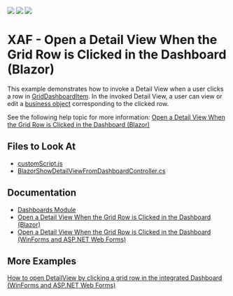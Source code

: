<!-- default badges list -->
![](https://img.shields.io/endpoint?url=https://codecentral.devexpress.com/api/v1/VersionRange/434202214/21.2.3%2B)
[![](https://img.shields.io/badge/Open_in_DevExpress_Support_Center-FF7200?style=flat-square&logo=DevExpress&logoColor=white)](https://supportcenter.devexpress.com/ticket/details/T1049664)
[![](https://img.shields.io/badge/📖_How_to_use_DevExpress_Examples-e9f6fc?style=flat-square)](https://docs.devexpress.com/GeneralInformation/403183)
<!-- default badges end -->
# XAF - Open a Detail View When the Grid Row is Clicked in the Dashboard (Blazor)

This example demonstrates how to invoke a Detail View when a user clicks a row in [GridDashboardItem](https://docs.devexpress.com/Dashboard/DevExpress.DashboardCommon.GridDashboardItem). In the invoked Detail View, a user can view or edit a [business object](https://docs.devexpress.com/eXpressAppFramework/113664/business-model-design-orm) corresponding to the clicked row.

See the following help topic for more information: [Open a Detail View When the Grid Row is Clicked in the Dashboard (Blazor)](https://docs.devexpress.com/eXpressAppFramework/403531/analytics/dashboards/open-a-detail-view-when-the-grid-row-is-clicked-in-the-dashboard-blazor)

<!-- default file list -->
## Files to Look At

* [customScript.js](./CS/ShowDetailViewFromDashboard.Blazor.Server/wwwroot/js/customScript.js)
* [BlazorShowDetailViewFromDashboardController.cs](./CS/ShowDetailViewFromDashboard.Module.Blazor/Controllers/BlazorShowDetailViewFromDashboardController.cs)

<!-- default file list end --> 

## Documentation

* [Dashboards Module](https://docs.devexpress.com/eXpressAppFramework/117449/analytics/dashboards-module)
* [Open a Detail View When the Grid Row is Clicked in the Dashboard (Blazor)](https://docs.devexpress.com/eXpressAppFramework/403531/analytics/dashboards/open-a-detail-view-when-the-grid-row-is-clicked-in-the-dashboard-blazor)
* [Open a Detail View When the Grid Row is Clicked in the Dashboard (WinForms and ASP.NET Web Forms)](https://docs.devexpress.com/eXpressAppFramework/118348/analytics/dashboards/open-a-detail-view-when-the-grid-row-is-clicked-in-the-dashboard-winforms-web-forms)

## More Examples

[How to open DetailView by clicking a grid row in the integrated Dashboard (WinForms and ASP.NET Web Forms)](https://github.com/DevExpress-Examples/XAF_how-to-open-detailview-by-clicking-a-grid-row-in-the-integrated-dashboard-t488012) 
